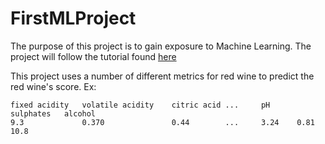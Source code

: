 # FirstMLProject

The purpose of this project is to gain exposure to Machine Learning. The project will follow the tutorial found [here](https://elitedatascience.com/python-machine-learning-tutorial-scikit-learn)

This project uses a number of different metrics for red wine to predict the red wine's score. Ex:
```
fixed acidity   volatile acidity    citric acid ...     pH      sulphates   alcohol
9.3             0.370               0.44        ...     3.24    0.81        10.8
```